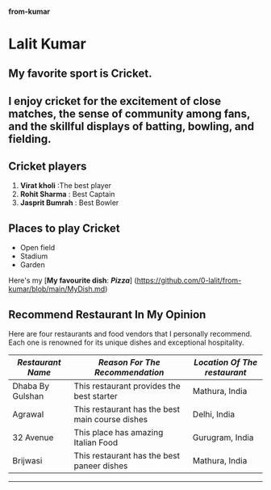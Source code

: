 #### from-kumar
# Lalit Kumar
## My favorite sport is Cricket.
 I enjoy cricket for the **excitement of close matches**, the sense of community among fans, and **the skillful displays of batting, bowling, and fielding.**
 ---
 ## Cricket players
 1. **Virat kholi** :The best player
 2. **Rohit Sharma** : Best Captain
 3. **Jasprit Bumrah** : Best Bowler
 ## Places to play Cricket
* Open field
* Stadium
* Garden

Here's my [**My favourite dish**: ***Pizza***] (https://github.com/0-lalit/from-kumar/blob/main/MyDish.md) 
## Recommend Restaurant In My Opinion
Here are four restaurants and food vendors that I personally recommend. Each one is renowned for its unique dishes and exceptional hospitality. 

| *Restaurant Name*   |  *Reason For The Recommendation*   |  *Location Of The restaurant*  |
|-----------------------|--------------------------------------|----------------------------------|
|Dhaba By Gulshan       | This restaurant provides the best starter | Mathura, India             |
| Agrawal    | This restaurant has the best main course dishes| Delhi, India           |
|    32 Avenue          | This place has amazing Italian Food | Gurugram, India  |
| Brijwasi | This restaurant has the best paneer dishes | Mathura, India               |

---